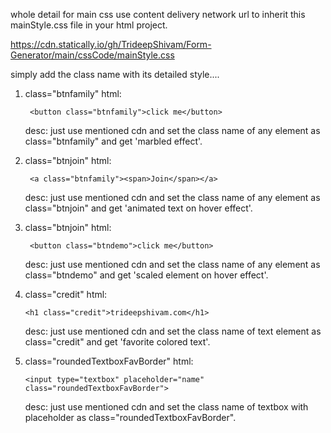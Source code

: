 whole detail for main css
use content delivery network url to inherit this mainStyle.css file in your html project.

https://cdn.statically.io/gh/TrideepShivam/Form-Generator/main/cssCode/mainStyle.css

simply add the class name with its detailed style....
1. class="btnfamily"
    html:

        <button class="btnfamily">click me</button>
    
    desc:
      just use mentioned cdn and set the class name of any element as class="btnfamily" and get 'marbled effect'.
2. class="btnjoin"
    html:

        <a class="btnfamily"><span>Join</span></a>
    
    desc:
      just use mentioned cdn and set the class name of any element as class="btnjoin" and get 'animated text on hover effect'.
3. class="btnjoin"
    html:

        <button class="btndemo">click me</button>
    
    desc:
      just use mentioned cdn and set the class name of any element as class="btndemo" and get 'scaled element on hover effect'.
4. class="credit"
    html:

       <h1 class="credit">trideepshivam.com</h1>
    
    desc:
      just use mentioned cdn and set the class name of text element as class="credit" and get 'favorite colored text'.
5. class="roundedTextboxFavBorder"
    html:

       <input type="textbox" placeholder="name" class="roundedTextboxFavBorder">
    
    desc:
      just use mentioned cdn and set the class name of textbox with placeholder as class="roundedTextboxFavBorder".


